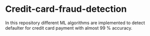 # Credit-card-fraud-detection
In this repository different ML algorithms are implemented to detect defaulter for credit card payment with almost 99 % accuracy.
